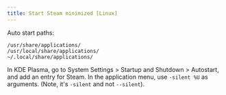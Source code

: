 ```yaml
---
title: Start Steam minimized [Linux]
---
```


Auto start paths:

```
/usr/share/applications/ 
/usr/local/share/applications/
~/.local/share/applications/
```

In KDE Plasma, go to System Settings > Startup and Shutdown > Autostart, and add an entry for Steam. In the application menu, use `-silent %U` as arguments. (Note, it's `-silent` and not `--silent`).
